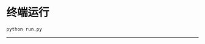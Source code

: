 # 终端运行

```shell
python run.py
```
*******************************************************************************************************************************************************************************************************************************************************************************************************************************************************************************************************************